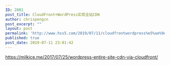 ```yaml
---
ID: 2801
post_title: CloudFront+WordPress实现全站CDN
author: chrispengcn
post_excerpt: ""
layout: post
permalink: 'http://www.hss5.com/2019/07/11/cloudfrontwordpress%e5%ae%9e%e7%8e%b0%e5%85%a8%e7%ab%99cdn/'
published: true
post_date: 2019-07-11 23:01:42
---
```

https://milkice.me/2017/07/25/wordpress-entire-site-cdn-via-cloudfront/